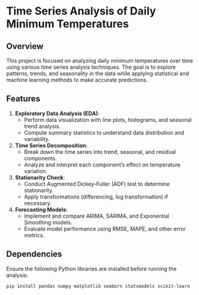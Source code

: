# Time Series Analysis of Daily Minimum Temperatures

## Overview
This project is focused on analyzing daily minimum temperatures over time using various time series analysis techniques. The goal is to explore patterns, trends, and seasonality in the data while applying statistical and machine learning methods to make accurate predictions.

## Features
1. **Exploratory Data Analysis (EDA)**:
   - Perform data visualization with line plots, histograms, and seasonal trend analysis.
   - Compute summary statistics to understand data distribution and variability.
2. **Time Series Decomposition**:
   - Break down the time series into trend, seasonal, and residual components.
   - Analyze and interpret each component’s effect on temperature variation.
3. **Stationarity Check**:
   - Conduct Augmented Dickey-Fuller (ADF) test to determine stationarity.
   - Apply transformations (differencing, log transformation) if necessary.
4. **Forecasting Models**:
   - Implement and compare ARIMA, SARIMA, and Exponential Smoothing models.
   - Evaluate model performance using RMSE, MAPE, and other error metrics.
## Dependencies
Ensure the following Python libraries are installed before running the analysis:
```bash
pip install pandas numpy matplotlib seaborn statsmodels scikit-learn
```

